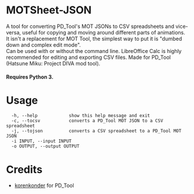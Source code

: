 # MOTSheet-JSON

A tool for converting PD_Tool's MOT JSONs to CSV spreadsheets and vice-versa, useful for copying and moving around different parts of animations.\
It isn't a replacement for MOT Tool, the simplest way to put it is "dumbed down and complex edit mode".\
Can be used with or without the command line. LibreOffice Calc is highly recommended for editing and exporting CSV files. Made for PD_Tool (Hatsune Miku: Project DIVA mod tool).

#### Requires Python 3.

# Usage

```
  -h, --help            show this help message and exit
  -c, --tocsv           converts a PD_Tool MOT JSON to a CSV spreadsheet
  -j, --tojson          converts a CSV spreadsheet to a PD_Tool MOT JSON
  -i INPUT, --input INPUT
  -o OUTPUT, --output OUTPUT
```

# Credits

* [korenkonder](https://github.com/korenkonder) for PD_Tool
